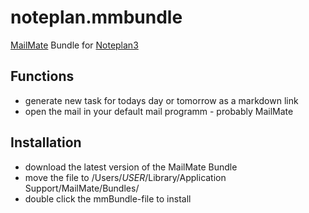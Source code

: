 # noteplan.mmbundle
[MailMate](https://freron.com) Bundle for [Noteplan3](https://noteplan.co)

## Functions
- generate new task for todays day or tomorrow as a markdown link
- open the mail in your default mail programm - probably MailMate

## Installation
- download the latest version of the MailMate Bundle
- move the file to /Users/*USER*/Library/Application Support/MailMate/Bundles/
- double click the mmBundle-file to install
